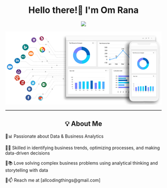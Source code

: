 <h1 align="center"> Hello there!👋 I'm Om Rana </h1>
<p align="center">
  <img src="https://readme-typing-svg.herokuapp.com?font=Fira+Code&pause=1000&color=F70000&width=435&lines=Welcome+to+my+GitHub+Profile!">
</p>
<p align="center">
  <img src= File.gif alt="Banner Image">
</p>
</p>
<hr style="border: 1px solid #ccc;">

<h2 align="center">💡 About Me</h2>
<p align="center">
<p>🔹📊 Passionate about Data & Business Analytics</p> 
  
<p>🔹🚀 Skilled in identifying business trends, optimizing processes, and making data-driven decisions </p>  

<p>🔹📚 Love solving complex business problems using analytical thinking and storytelling with data</p>    

<p>🔹📫 Reach me at [allcodingthings@gmail.com]</p>  
</p>
